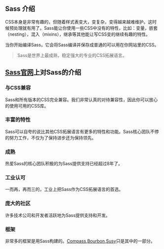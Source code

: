## Sass 介绍
CSS本身是非常有趣的，但随着样式表变大，变复杂，变得越来越难维护。这时候预处理就有用了。Sass能让你使用一些CSS中没有的特性，比如：变量，嵌套（nesting），混入（mixins），继承等其他能让写CSS变的继续有趣的特性。

当你开始编译Sass，它会将Sass编译并保存成普通的可以用在你网站里的CSS。

> Sass是世界上最成熟，稳定强大的专业的CSS拓展语言。

## [Sass官网](http://sass-lang.com/)上对Sass的介绍
### 与CSS兼容
Sass和所有版本的CSS完全兼容。我们非常认真的对待兼容性，因此你可以放心的使用可用的CSS库。

### 丰富的特性
Sass可以自夸的说比其他CSS拓展语言有更多的特性和功能。Sass核心团队不停的努力工作，不仅为了保持进步还为保持领先。

### 成熟
热爱Sass的核心团队积极的为Sass提供支持已经超过8年了。

### 工业认可
一而再，再而三的，工业上把Sass作为CSS拓展语言的首选。

### 庞大的社区
许多技术公司和开发者活跃地为Sass提供支持和开发。

### 框架
非常多的框架是用Sass构建的。[Compass](http://compass-style.org/),[Bourbon](http://bourbon.io/),[Susy](http://susy.oddbird.net/)只是其中的一部分。